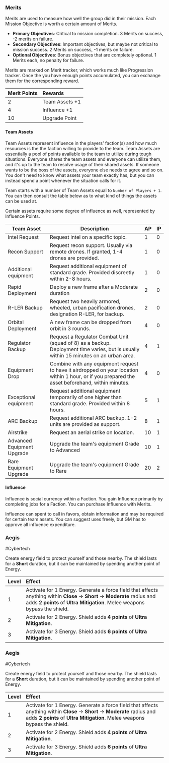 ### Merits
Merits are used to measure how well the group did in their mission. Each Mission Objective is worth a certain amount of Merits.
- **Primary Objectives**: Critical to mission completion. 3 Merits on success, -2 merits on failure.
- **Secondary Objectives**: Important objectives, but maybe not critical to mission success. 2 Merits on success, -1 merits on failure.
- **Optional Objectives**: Bonus objectives that are completely optional. 1 Merits each, no penalty for failure.

Merits are marked on Merit tracker, which works much like Progression tracker. Once the you have enough points accumulated, you can exchange them for the corresponding reward.

| Merit Points | Rewards        |
|:------------ |:-------------- |
| 2            | Team Assets +1 |
| 4            | Influence +1   |
| 10           | Upgrade Point  |

#### Team Assets
Team Assets represent influence in the players' faction(s) and how much resources is the the faction willing to provide to the team. Team Assets are essentially a pool of points available to the team to utilize during tough situations. Everyone shares the team assets and everyone can utilize them, and it's up to the team to resolve usage of their shared assets. If someone wants to be the boss of the assets, everyone else needs to agree and so on. You don't need to know what assets your team exactly has, but you can instead spend a point whenever the situation calls for it.

Team starts with a number of Team Assets equal to `Number of Players + 1`. You can then consult the table below as to what kind of things the assets can be used at.

Certain assets require some degree of influence as well, represented by Influence Points.

| Team Asset                 | Description                                                                                                                                       | AP  | IP  |
| -------------------------- | ------------------------------------------------------------------------------------------------------------------------------------------------- | --- | --- |
| Intel Request              | Request intel on a specific topic.                                                                                                                | 1   | 0   |
| Recon Support              | Request recon support. Usually via remote drones. If granted, 1-4 drones are provided.                                                            | 1   | 0   |
| Additional equipment       | Request additional equipment of standard grade. Provided discreetly within 2-8 hours.                                                             | 1   | 0   |
| Rapid Deployment           | Deploy a new frame after a Moderate duration                                                                                                      | 2   | 0   |
| R-LER Backup               | Request two heavily armored, wheeled, urban pacification drones, designation R-LER, for backup.                                                   | 2   | 0   |
| Orbital Deployment         | A new frame can be dropped from orbit in 3 rounds.                                                                                                | 4   | 0   |
| Regulator Backup           | Request a Regulator Combat Unit (squad of 8) as a backup. Deployment time varies, but is usually within 15 minutes on an urban area.              | 4   | 1   |
| Equipment Drop             | Combine with any equipment request to have it airdropped on your location within 1 hour, or if you prepared the asset beforehand, within minutes. | 4   | 0   |
| Exceptional equipment      | Request additional equipment temporarily of one higher than standard grade. Provided within 8 hours.                                              | 5   | 1   |
| ARC Backup                 | Request additional ARC backup. 1-2 units are provided as support.                                                                                 | 8   | 1   |
| Airstrike                  | Request an aerial strike on location.                                                                                                             | 10  | 1   |
| Advanced Equipment Upgrade | Upgrade the team's equipment Grade to Advanced                                                                                                    | 10  | 1   |
| Rare Equipment Upgrade     | Upgrade the team's equipment Grade to Rare                                                                                                        | 20  | 2   |

#### Influence
Influence is social currency within a Faction. You gain Influence primarily by completing jobs for a Faction. You can purchase Influence with Merits.

Influence can spent to call in favors, obtain information and may be required for certain team assets. You can suggest uses freely, but GM has to approve all influence expenditure.

### Aegis

#Cybertech 

Create energy field to protect yourself and those nearby. The shield lasts for a **Short** duration, but it can be maintained by spending another point of Energy.

| Level | Effect                                                                                                                                                                                                   |
| :---- | :------------------------------------------------------------------------------------------------------------------------------------------------------------------------------------------------------- |
| 1     | Activate for 1 Energy. Generate a force field that affects anything within **Close** -> **Short** -> **Moderate** radius and adds **2 points** of **Ultra Mitigation**. Melee weapons bypass the shield. |
| 2     | Activate for 2 Energy. Shield adds **4 points** of **Ultra Mitigation**.                                                                                                                                 |
| 3     | Activate for 3 Energy. Shield adds **6 points** of **Ultra Mitigation**.                                                                                                                                 |

### Aegis

#Cybertech 

Create energy field to protect yourself and those nearby. The shield lasts for a **Short** duration, but it can be maintained by spending another point of Energy.

| Level | Effect                                                                                                                                                                                                   |
| :---- | :------------------------------------------------------------------------------------------------------------------------------------------------------------------------------------------------------- |
| 1     | Activate for 1 Energy. Generate a force field that affects anything within **Close** -> **Short** -> **Moderate** radius and adds **2 points** of **Ultra Mitigation**. Melee weapons bypass the shield. |
| 2     | Activate for 2 Energy. Shield adds **4 points** of **Ultra Mitigation**.                                                                                                                                 |
| 3     | Activate for 3 Energy. Shield adds **6 points** of **Ultra Mitigation**.                                                                                                                                 |